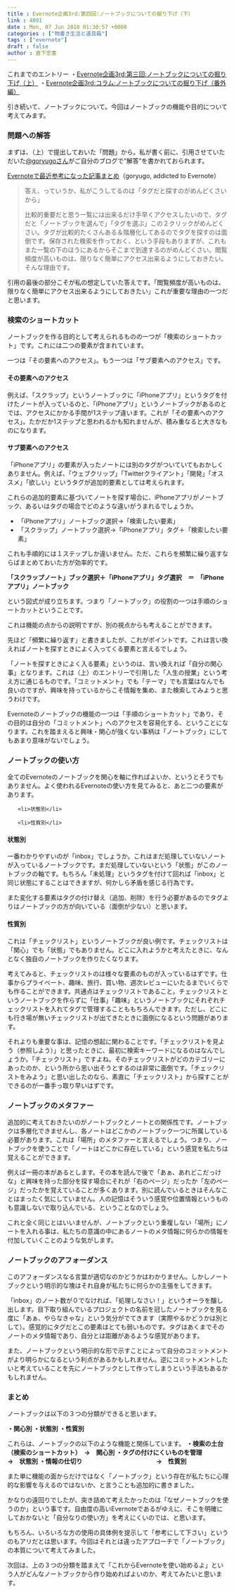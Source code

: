 ```yaml
---
title : Evernote企画3rd:第四回:ノートブックについての掘り下げ（下）
link : 4001
date : Mon, 07 Jun 2010 01:30:57 +0000
categories : ["物書き生活と道具箱"]
tags : ["evernote"]
draft : false
author : 倉下忠憲
---
```


これまでのエントリー
・<a href="https://rashita.net/blog/?p=3991">Evernote企画3rd:第三回:ノートブックについての掘り下げ（上）</a>
・<a href="https://rashita.net/blog/?p=3994">Evernote企画3rd:コラム:ノートブックについての掘り下げ（番外編）</a>

引き続いて、ノートブックについて。今回はノートブックの機能や目的について考えてみます。

<h3>問題への解答</h3>
まずは、（上）で提出しておいた「問題」から。私が書く前に、引用させていただいた<a href="http://twitter.com/goryugo">@goryugoさん</a>がご自分のブログで”解答”を書かれておられます。

<a href="http://goryugo.com/20100605/enlink/">Evernoteで最近参考になった記事まとめ</a>（goryugo, addicted to Evernote）

<blockquote>
答え、っていうか、私がこうしてるのは「タグだと探すのがめんどくさいから」

比較的重要だと思う一覧には出来るだけ手早くアクセスしたいので、タグだと「ノートブックを選んで」「タグを選ぶ」この２クリックがめんどくさい。タグが比較的たくさんある＆階層化してあるのでタグを探すのは面倒です。保存された検索を作っておく、という手段もありますが、これもまた一覧の下のほうにあるからそこまで到達するのがめんどくさい。閲覧頻度が高いものは、限りなく簡単にアクセス出来るようにしておきたい。そんな理由です。
</blockquote>

引用の最後の部分こそが私の想定していた答えです。「閲覧頻度が高いものは、限りなく簡単にアクセス出来るようにしておきたい」これが重要な理由の一つだと思います。

<h3>検索のショートカット</h3>
ノートブックを作る目的として考えられるものの一つが「検索のショートカット」です。これには二つの要素が含まれています。

一つは「その要素へのアクセス」。もう一つは「サブ要素へのアクセス」です。

<h4>その要素へのアクセス</h4>
例えば、「スクラップ」というノートブックに「iPhoneアプリ」というタグを付けたノートが入っているのと、「iPhoneアプリ」というノートブックがあるのとでは、アクセスにかかる手間が1ステップ違います。これが「その要素へのアクセス」。たかだか1ステップと思われるかも知れませんが、積み重なると大きなものになります。

<h4>サブ要素へのアクセス</h4>
「iPhoneアプリ」の要素が入ったノートには別のタグがついていてもおかしくありません。例えば、「ウェブクリップ」「Twitterクライアント」「開発」「オススメ」「欲しい」というタグが追加的要素としては考えられます。

これらの追加的要素に基づいてノートを探す場合に、iPhoneアプリがノートブック、あるいはタグの場合でどのような違いがうまれるでしょうか。

<ul>
	<li>「iPhoneアプリ」ノートブック選択→「検索したい要素」</li>
	<li>
「スクラップ」ノートブック選択→「iPhoneアプリ」タグ＋「検索したい要素」</li>
</ul>



これも手順的には１ステップしか違いません。ただ、これらを頻繁に繰り返すならばまとめておいた方が効率的です。

<strong>「スクラップノート」ブック選択＋「iPhoneアプリ」タグ選択　＝　「iPhoneアプリ」ノートブック</strong>

という図式が成り立ちます。つまり「ノートブック」の役割の一つは手順のショートカットということです。

これは機能の点からの説明ですが、別の視点からも考えることができます。

先ほど「頻繁に繰り返す」と書きましたが、これがポイントです。これは言い換えればノートを探すときによく入ってくる要素と言えるでしょう。

「ノートを探すときによく入る要素」というのは、言い換えれば「自分の関心事」となります。これは（上）のエントリーで引用した「人生の授業」という考え方に通じるものです。「コミットメント」でも「テーマ」でも言葉はなんでも良いのですが、興味を持っているからこそ情報を集め、また検索してみようと思うわけです。

Evernoteのノートブックの機能の一つは「手順のショートカット」であり、その目的は自分の「コミットメント」へのアクセスを容易化する、ということになります。これを踏まえると興味・関心が強くない事柄は「ノートブック」にしてもあまり意味がないでしょう。

<h3>ノートブックの使い方</h3>
全てのEvernoteのノートブックを関心を軸に作ればよいか、というとそうでもありません。よく使われるEvernoteの使い方を見てみると、あと二つの要素があります。
<ul>

	<li>状態別</li>

	<li>性質別</li>
</ul>




<h4>状態別</h4>
一番わかりやすいのが「inbox」でしょうか。これはまだ処理していないノートが入っているノートブックです。まだ処理していないという「状態」がこのノートブックの軸です。もちろん「未処理」というタグを付けて回れば「inbox」と同じ状態にすることはできますが、何かしら矛盾を感じる行為です。

また変化する要素はタグの付け替え（追加、削除）を行う必要があるのでタグよりはノートブックの方が向いている（面倒が少ない）と思います。

<h4>性質別</h4>
これは「チェックリスト」というノートブックが良い例です。チェックリストは「関心」でも「状態」でもありません。どこに入れようかと考えたときに、なんとなく独自のノートブックを作りたくなります。

考えてみると、チェックリストのは様々な要素のものが入っているはずです。仕事からプライベート、趣味、旅行、買い物、週次レビューにいたるまでいくらでも作ることができます。共通点はチェックリストであること。チェックリストというノートブックを作らずに「仕事」「趣味」というノートブックにそれぞれチェックリストを入れてタグで管理することももちろんできます。ただし、どこにも行き場が無いチェックリストが出てきたときに面倒になるという問題があります。

それよりも重要な事は、記憶の想起に関わることです。「チェックリストを見よう（参照しよう）」と思ったときに、最初に検索キーワードになるのはなんでしょうか。「チェックリスト」ですよね。そのチェックリストがどのカテゴリーにあったのか、という所から思い出そうとするのは非常に面倒です。「チェックリストをみよう」と思い出したのなら、素直に「チェックリスト」から探すことができるのが一番手っ取り早いはずです。

<h3>ノートブックのメタファー</h3>
追加的に考えておきたいのがノートブックとノートとの関係性です。ノートブックは多層化できませんし、各ノートはどこかのノートブック一つに所属している必要があります。これは「場所」のメタファーと言えるでしょう。つまり、ノートブックを使うことで「ノートはどこかに存在している」という感覚を私たちは覚えることができます。

例えば一冊の本があるとします。その本を読んで後で「あぁ、あれどこだっけな」と興味を持った部分を探す場合にそれが「右のページ」だったか「左のページ」だったかを覚えていることが多くあります。別に読んでいるときはそんなことはまったく気にしていません。人の記憶はそういう感覚や位置情報というものも意識しないで取り込んでいる、ということなのでしょう。

これと全く同じとはいいませんが、ノートブックという重複しない「場所」にノートを入れる事は、私たちの意識の中にあるノートのメタ情報に何らかの情報を付加していくことのような気がします。

<h3>ノートブックのアフォーダンス</h3>
このアフォーダンスなる言葉が適切なのかどうかはわかりません。しかしノートブックという明示的な塊はそれ自身が私たちに何らかの主張をしてきます。

「inbox」のノート数が０でなければ、「処理しなさい！」というオーラを醸し出します。目下取り組んでいるプロジェクトの名前を冠したノートブックを見る度に「あぁ、やらなきゃな」という気分がでてきます（実際やるかどうかは別として）。感覚的にタグだとこの要素はとても弱いものです。タグはあくまでそのノートのメタ情報であり、自分とは距離があるような感覚があります。

また、ノートブックという明示的な形で示すことによって自分のコミットメントがより明らかになるという利点があるかもしれません。逆にコミットメントしたいと考えていることを先にノートブックとして作ってしまうという手法もあるかもしれません。

<h3>まとめ</h3>
ノートブックは以下の３つの分類ができると思います。

<strong>・関心別
・状態別
・性質別</strong>

これらは、ノートブックの以下のような機能と関係しています。
<strong>
・検索の土台（検索のショートカット）　→　関心別
・タグの付けにくいものを管理　　　　　→　状態別
・情報の仕切り　　　　　　　　　　　　→　性質別</strong>


また単に機能の面からだけではなく「ノートブック」という存在が私たちに心理的な影響を与えるのではないか、と言うことも追加的に書きました。

かなりの遠回りでしたが、突き詰めて考えたかったのは「なぜノートブックを使うのか」という事です。自由度の高いEvernoteであるがゆえに、そこを明確にしておかないと「自分なりの使い方」を考えにくいのでは、と思います。

もちろん、いろいろな方の使用の具体例を提示して「参考にして下さい」というのもアリだとは思います。今回はそれとは違ったアプローチで「ノートブック」の本質について考えてみました。

次回は、上の３つの分類を踏まえて「これからEvernoteを使い始めるよ」という人がどんなノートブックから作り始めればよいのか、考えてみたいと思います。
